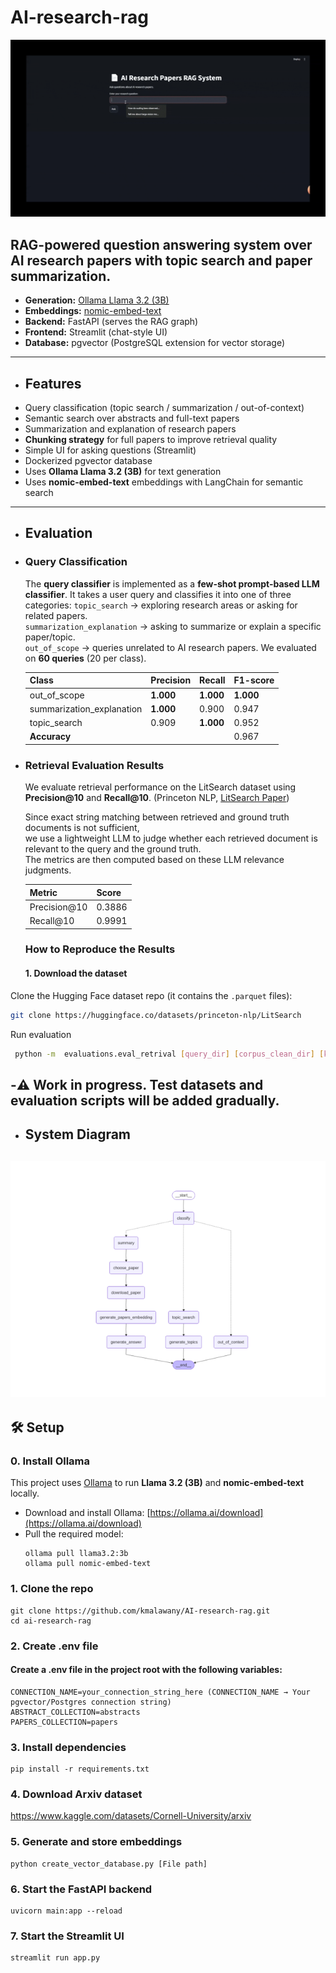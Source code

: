 # AI-research-rag
![demo](demo.gif)
## RAG-powered question answering system over AI research papers with topic search and paper summarization.

- **Generation:** [Ollama Llama 3.2 (3B)](https://ollama.ai/library/llama3.2)  
- **Embeddings:** [nomic-embed-text](https://huggingface.co/nomic-ai/nomic-embed-text-v1)  
- **Backend:** FastAPI (serves the RAG graph)  
- **Frontend:** Streamlit (chat-style UI)  
- **Database:** pgvector (PostgreSQL extension for vector storage)

----------------------------------------------------------------------
- ## Features
- Query classification (topic search / summarization / out-of-context)
- Semantic search over abstracts and full-text papers
- Summarization and explanation of research papers
- **Chunking strategy** for full papers to improve retrieval quality
- Simple UI for asking questions (Streamlit)
- Dockerized pgvector database
- Uses **Ollama Llama 3.2 (3B)** for text generation  
- Uses **nomic-embed-text** embeddings with LangChain for semantic search  
----------------------------------------------------------------------
- ## Evaluation
- ### Query Classification
  The **query classifier** is implemented as a **few-shot prompt-based LLM classifier**.
  It takes a user query and classifies it into one of three categories:
  `topic_search` → exploring research areas or asking for related papers.  
  `summarization_explanation` → asking to summarize or explain a specific paper/topic.  
  `out_of_scope` → queries unrelated to AI research papers.
  We evaluated on **60 queries** (20 per class).  

  | Class                     | Precision | Recall | F1-score |
  |----------------------------|-----------|--------|----------|
  | out_of_scope              | **1.000** | **1.000** | **1.000** |
  | summarization_explanation | **1.000** | 0.900  | 0.947    |
  | topic_search              | 0.909     | **1.000** | 0.952    |
  | **Accuracy**               |          |           |0.967      |

- ### Retrieval Evaluation Results

  We evaluate retrieval performance on the LitSearch dataset using **Precision@10** and **Recall@10**. (Princeton NLP, [LitSearch Paper](https://huggingface.co/datasets/princeton-nlp/LitSearch)) 
  
  Since exact string matching between retrieved and ground truth documents is not sufficient,  
  we use a lightweight LLM to judge whether each retrieved document is relevant to the query and the ground truth.  
  The metrics are then computed based on these LLM relevance judgments.

  | Metric        | Score  |
  |---------------|--------|
  | Precision@10  | 0.3886 |
  | Recall@10     | 0.9991 |

  ### How to Reproduce the Results
  #### 1. Download the dataset
Clone the Hugging Face dataset repo (it contains the `.parquet` files):
```bash
git clone https://huggingface.co/datasets/princeton-nlp/LitSearch
```
  Run evaluation
  ```bash
   python -m  evaluations.eval_retrival [query_dir] [corpus_clean_dir] [k]
  ```
  -⚠️ Work in progress. Test datasets and evaluation scripts will be added gradually.
----------------------------------------------------------------------
- ## System Diagram
![System Diagram](Figure_1.png)
----------------------------------------------------------------------
## 🛠 Setup
### 0. Install Ollama
This project uses [Ollama](https://ollama.ai/) to run **Llama 3.2 (3B)** and **nomic-embed-text** locally.  

- Download and install Ollama: [https://ollama.ai/download](https://ollama.ai/download)  
- Pull the required model:
  ```
  ollama pull llama3.2:3b
  ollama pull nomic-embed-text
  ```
### 1. Clone the repo
```
git clone https://github.com/kmalawany/AI-research-rag.git
cd ai-research-rag
```
### 2. Create .env file
#### Create a .env file in the project root with the following variables:
```
CONNECTION_NAME=your_connection_string_here (CONNECTION_NAME → Your pgvector/Postgres connection string)
ABSTRACT_COLLECTION=abstracts
PAPERS_COLLECTION=papers
```

### 3. Install dependencies
```
pip install -r requirements.txt
```
### 4. Download Arxiv dataset
https://www.kaggle.com/datasets/Cornell-University/arxiv

### 5. Generate and store embeddings
```
python create_vector_database.py [File path]
```
### 6. Start the FastAPI backend
```
uvicorn main:app --reload
```
### 7. Start the Streamlit UI
```
streamlit run app.py
```









